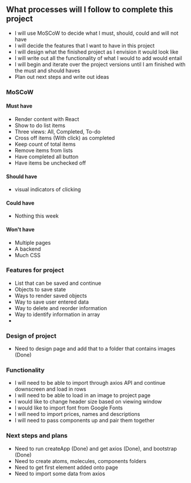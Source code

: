## What processes will I follow to complete this project 

- I will use MoSCoW to decide what I must, should, could and will not have 
- I will decide the features that I want to have in this project 
- I will design what the finished project as I envision it would look like 
- I will write out all the functionality of what I would to add would entail 
- I will begin and iterate over the project versions until I am finished with the must and should haves 
- Plan out next steps and write out ideas 
  

### MoSCoW 

#### Must have 

- Render content with React
- Show to do list items
- Three views: All, Completed, To-do 
- Cross off items (With click) as completed 
- Keep count of total items 
- Remove items from lists 
- Have completed all button 
- Have items be unchecked off 


#### Should have 

- visual indicators of clicking 

#### Could have 

- Nothing this week 

#### Won't have 

- Multiple pages 
- A backend 
- Much CSS 


### Features for project 

- List that can be saved and continue 
- Objects to save state 
- Ways to render saved objects 
- Way to save user entered data 
- Way to delete and reorder information 
- Way to identify information in array 
- 

### Design of project 

- Need to design page and add that to a folder that contains images (Done)


### Functionality 

- I will need to be able to import through axios API and continue downscreen and load in rows 
- I will need to be able to load in an image to project page 
- I would like to change header size based on viewing window 
- I would like to import font from Google Fonts 
- I will need to import prices, names and descriptions 
- I will need to pass components up and pair them together 

### Next steps and plans 

- Need to run createApp (Done) and get axios (Done), and bootstrap (Done) 
- Need to create atoms, molecules, components folders 
- Need to get first element added onto page 
- Need to import some data from axios 